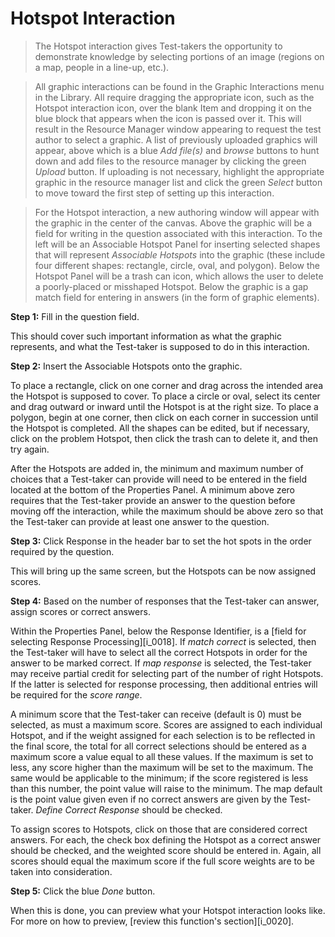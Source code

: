 # Hotspot Interaction

>The Hotspot interaction gives Test-takers the opportunity to demonstrate knowledge by selecting portions of an image (regions on a map, people in a line-up, etc.).

>All graphic interactions can be found in the Graphic Interactions menu in the Library. All require dragging the appropriate icon, such as the Hotspot interaction icon, over the blank Item and dropping it on the blue block that appears when the icon is passed over it. This will result in the Resource Manager window appearing to request the test author to select a graphic. A list of previously uploaded graphics will appear, above which is a blue *Add file(s)* and *browse* buttons to hunt down and add files to the resource manager by clicking the green *Upload* button. If uploading is not necessary, highlight the appropriate graphic in the resource manager list and click the green *Select* button to move toward the first step of setting up this interaction.

>For the Hotspot interaction, a new authoring window will appear with the graphic in the center of the canvas. Above the graphic will be a field for writing in the question associated with this interaction. To the left will be an Associable Hotspot Panel for inserting selected shapes that will represent *Associable Hotspots* into the graphic (these include four different shapes: rectangle, circle, oval, and polygon). Below the Hotspot Panel will be a trash can icon, which allows the user to delete a poorly-placed or misshaped Hotspot. Below the graphic is a gap match field for entering in answers (in the form of graphic elements).

**Step 1:** Fill in the question field. 

This should cover such important information as what the graphic represents, and what the Test-taker is supposed to do in this interaction.

**Step 2:** Insert the Associable Hotspots onto the graphic.

To place a rectangle, click on one corner and drag across the intended area the Hotspot is supposed to cover. To place a circle or oval, select its center and drag outward or inward until the Hotspot is at the right size. To place a polygon, begin at one corner, then click on each corner in succession until the Hotspot is completed. All the shapes can be edited, but if necessary, click on the problem Hotspot, then click the trash can to delete it, and then try again.

After the Hotspots are added in, the minimum and maximum number of choices that a Test-taker can provide will need to be entered in the field located at the bottom of the Properties Panel. A minimum above zero requires that the Test-taker provide an answer to the question before moving off the interaction, while the maximum should be above zero so that the Test-taker can provide at least one answer to the question.

**Step 3:** Click Response in the header bar to set the hot spots in the order required by the question.

This will bring up the same screen, but the Hotspots can be now assigned scores.

**Step 4:** Based on the number of responses that the Test-taker can answer, assign scores or correct answers.

Within the Properties Panel, below the Response Identifier, is a [field for selecting Response Processing][i_0018]. If *match correct* is selected, then the Test-taker will have to select all the correct Hotspots in order for the answer to be marked correct. If *map response* is selected, the Test-taker may receive partial credit for selecting part of the number of right Hotspots. If the latter is selected for response processing, then additional entries will be required for the *score range*. 

A minimum score that the Test-taker can receive (default is 0) must be selected, as must a maximum score. Scores are assigned to each individual Hotspot, and if the weight assigned for each selection is to be reflected in the final score, the total for all correct selections should be entered as a maximum score a value equal to all these values. If the maximum is set to less, any score higher than the maximum will be set to the maximum. The same would be applicable to the minimum; if the score registered is less than this number, the point value will raise to the minimum. The map default is the point value given even if no correct answers are given by the Test-taker. *Define Correct Response* should be checked.

To assign scores to Hotspots, click on those that are considered correct answers. For each, the check box defining the Hotspot as a correct answer should be checked, and the weighted score should be entered in. Again, all scores should equal the maximum score if the full score weights are to be taken into consideration. 

**Step 5:** Click the blue *Done* button.

When this is done, you can preview what your Hotspot interaction looks like. For more on how to preview, [review this function's section][i_0020].
